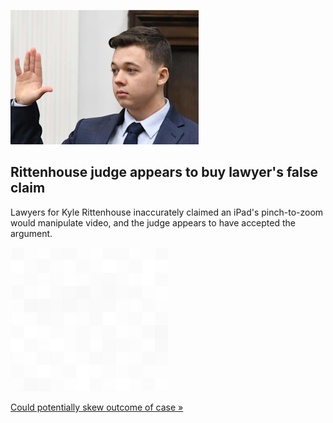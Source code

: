 
![Rittenhouse judge appears to buy lawyer's false claim](./20211111175842.png)
## Rittenhouse judge appears to buy lawyer's false claim

Lawyers for Kyle Rittenhouse inaccurately claimed an iPad's pinch-to-zoom would manipulate video, and the judge appears to have accepted the argument.

![pic](../square_bg.png)

[Could potentially skew outcome of case »](https://www.yahoo.com/finance/news/kyle-rittenhouse-ipad-pinch-to-zoom-lawyers-claim-142110207.html)
